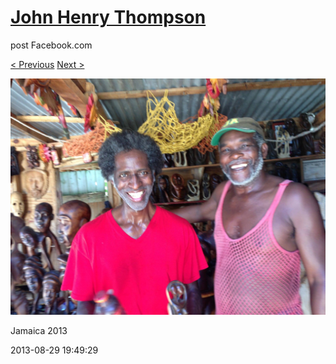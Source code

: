 # [John Henry Thompson](../README.md)
post Facebook.com

[< Previous](2013-08-29-8.md) [Next >](2013-08-29-10.md)

[![](../media/2013-08-29/Jamaica-2020.jpg)](../README.md)

Jamaica 2013

2013-08-29 19:49:29
